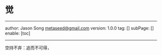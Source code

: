 # 觉
---
author: Jason Song <metaseed@gmail.com>
version: 1.0.0
tag: []
subPage: []
enable: [toc]

---
空持不弃：追而不可得，
